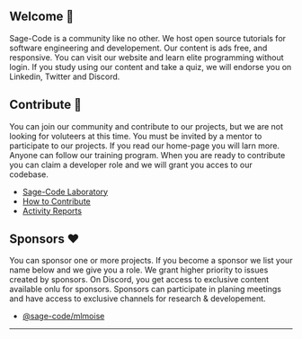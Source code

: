 ## Welcome 👋

Sage-Code is a community like no other. We host open source tutorials for software engineering and developement. Our content is ads free, and responsive. You can visit our website and learn elite programming without login. If you study using our content and take a quiz, we will endorse you on Linkedin, Twitter and Discord.

## Contribute 🎁

You can join our community and contribute to our projects, but we are not looking for voluteers at this time. You must be invited by a mentor to participate to our projects. If you read our home-page you will larn more. Anyone can follow our training program. When you are ready to contribute you can claim a developer role and we will grant you acces to our codebase.

* [Sage-Code Laboratory](http://sagecode.net)
* [How to Contribute](https://github.com/sage-code/.github/tree/main/profile/contribute.md)
* [Activity Reports](https://github.com/sage-code/.github/tree/main/reports/readme.md)

## Sponsors ❤️

You can sponsor one or more projects. If you become a sponsor we list your name below and we give you a role. We grant higher priority to issues created by sponsors. On Discord, you get access to exclusive content available onlu for sponsors. Sponsors can participate in planing meetings and have access to exclusive channels for research & developement.

* [@sage-code/mlmoise](https://github.com/mlmoise)

---
